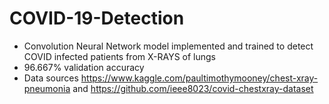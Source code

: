 # COVID-19-Detection
* Convolution Neural Network model implemented and trained to detect COVID infected patients from X-RAYS of lungs
* 96.667% validation accuracy
* Data sources https://www.kaggle.com/paultimothymooney/chest-xray-pneumonia and
                https://github.com/ieee8023/covid-chestxray-dataset
